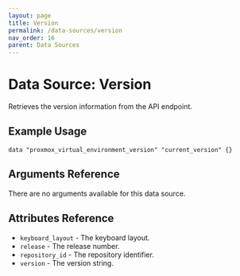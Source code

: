 ```yaml
---
layout: page
title: Version
permalink: /data-sources/version
nav_order: 16
parent: Data Sources
---
```


# Data Source: Version

Retrieves the version information from the API endpoint.

## Example Usage

```
data "proxmox_virtual_environment_version" "current_version" {}
```

## Arguments Reference

There are no arguments available for this data source.

## Attributes Reference

* `keyboard_layout` - The keyboard layout.
* `release` - The release number.
* `repository_id` - The repository identifier.
* `version` - The version string.
